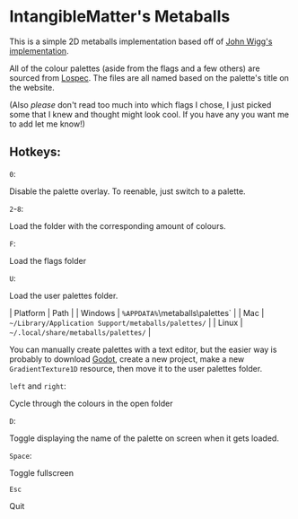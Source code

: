 # IntangibleMatter's Metaballs

This is a simple 2D metaballs implementation based off of [John Wigg's implementation](https://john-wigg.dev/2DMetaballs/).

All of the colour palettes (aside from the flags and a few others) are sourced
from [Lospec](https://lospec.com). The files are all named based on the palette's
title on the website. 

(Also *please* don't read too much into which flags I chose, I just picked some
that I knew and thought might look cool. If you have any you want me to add let
me know!)

## Hotkeys:

`0`:

Disable the palette overlay. To reenable, just switch to a palette.

`2`-`8`:

Load the folder with the corresponding amount of colours.

`F`:

Load the flags folder

`U`:

Load the user palettes folder.

| Platform | Path |
| Windows | `%APPDATA%`\metaballs\palettes\` |
| Mac | `~/Library/Application Support/metaballs/palettes/` |
| Linux | `~/.local/share/metaballs/palettes/` |

You can manually create palettes with a text editor, but the easier way is
probably to download [Godot](https://godotengine.org/), create a new project,
make a new `GradientTexture1D` resource, then move it to the user palettes folder.

`left` and `right`:

Cycle through the colours in the open folder

`D`:

Toggle displaying the name of the palette on screen when it gets loaded.

`Space`:

Toggle fullscreen

`Esc`

Quit


